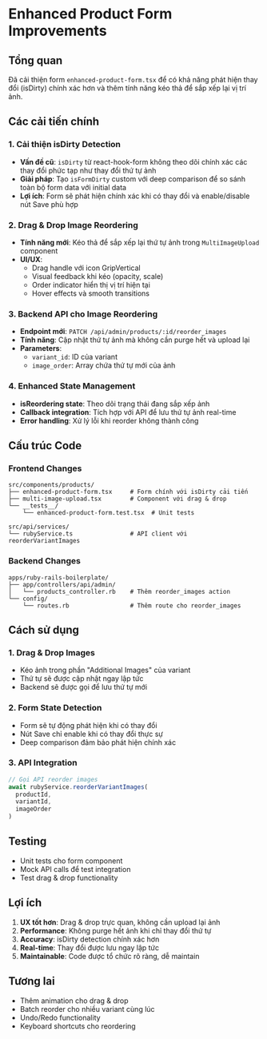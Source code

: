 # Enhanced Product Form Improvements

## Tổng quan
Đã cải thiện form `enhanced-product-form.tsx` để có khả năng phát hiện thay đổi (isDirty) chính xác hơn và thêm tính năng kéo thả để sắp xếp lại vị trí ảnh.

## Các cải tiến chính

### 1. Cải thiện isDirty Detection
- **Vấn đề cũ**: `isDirty` từ react-hook-form không theo dõi chính xác các thay đổi phức tạp như thay đổi thứ tự ảnh
- **Giải pháp**: Tạo `isFormDirty` custom với deep comparison để so sánh toàn bộ form data với initial data
- **Lợi ích**: Form sẽ phát hiện chính xác khi có thay đổi và enable/disable nút Save phù hợp

### 2. Drag & Drop Image Reordering
- **Tính năng mới**: Kéo thả để sắp xếp lại thứ tự ảnh trong `MultiImageUpload` component
- **UI/UX**: 
  - Drag handle với icon GripVertical
  - Visual feedback khi kéo (opacity, scale)
  - Order indicator hiển thị vị trí hiện tại
  - Hover effects và smooth transitions

### 3. Backend API cho Image Reordering
- **Endpoint mới**: `PATCH /api/admin/products/:id/reorder_images`
- **Tính năng**: Cập nhật thứ tự ảnh mà không cần purge hết và upload lại
- **Parameters**:
  - `variant_id`: ID của variant
  - `image_order`: Array chứa thứ tự mới của ảnh

### 4. Enhanced State Management
- **isReordering state**: Theo dõi trạng thái đang sắp xếp ảnh
- **Callback integration**: Tích hợp với API để lưu thứ tự ảnh real-time
- **Error handling**: Xử lý lỗi khi reorder không thành công

## Cấu trúc Code

### Frontend Changes
```
src/components/products/
├── enhanced-product-form.tsx     # Form chính với isDirty cải tiến
├── multi-image-upload.tsx        # Component với drag & drop
└── __tests__/
    └── enhanced-product-form.test.tsx  # Unit tests

src/api/services/
└── rubyService.ts                # API client với reorderVariantImages
```

### Backend Changes
```
apps/ruby-rails-boilerplate/
├── app/controllers/api/admin/
│   └── products_controller.rb    # Thêm reorder_images action
└── config/
    └── routes.rb                 # Thêm route cho reorder_images
```

## Cách sử dụng

### 1. Drag & Drop Images
- Kéo ảnh trong phần "Additional Images" của variant
- Thứ tự sẽ được cập nhật ngay lập tức
- Backend sẽ được gọi để lưu thứ tự mới

### 2. Form State Detection
- Form sẽ tự động phát hiện khi có thay đổi
- Nút Save chỉ enable khi có thay đổi thực sự
- Deep comparison đảm bảo phát hiện chính xác

### 3. API Integration
```typescript
// Gọi API reorder images
await rubyService.reorderVariantImages(
  productId,
  variantId,
  imageOrder
)
```

## Testing
- Unit tests cho form component
- Mock API calls để test integration
- Test drag & drop functionality

## Lợi ích
1. **UX tốt hơn**: Drag & drop trực quan, không cần upload lại ảnh
2. **Performance**: Không purge hết ảnh khi chỉ thay đổi thứ tự
3. **Accuracy**: isDirty detection chính xác hơn
4. **Real-time**: Thay đổi được lưu ngay lập tức
5. **Maintainable**: Code được tổ chức rõ ràng, dễ maintain

## Tương lai
- Thêm animation cho drag & drop
- Batch reorder cho nhiều variant cùng lúc
- Undo/Redo functionality
- Keyboard shortcuts cho reordering



